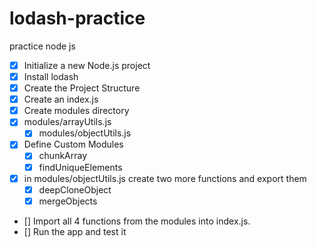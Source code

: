 # lodash-practice
practice node js

- [x] Initialize a new Node.js project
- [x] Install lodash
- [x] Create the Project Structure
- [x] Create an index.js 
- [x] Create modules directory
- [x] modules/arrayUtils.js 
  - [x] modules/objectUtils.js 
- [x] Define Custom Modules
  - [x] chunkArray
  - [x] findUniqueElements
- [x] in modules/objectUtils.js create two more functions and export them
  - [x] deepCloneObject
  - [x] mergeObjects
- [] Import all 4 functions from the modules into index.js.
- [] Run the app and test it